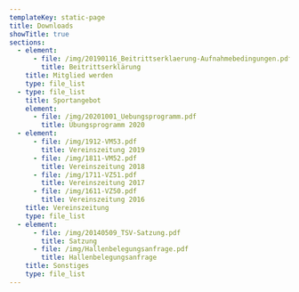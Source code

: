 ```yaml
---
templateKey: static-page
title: Downloads
showTitle: true
sections:
  - element:
      - file: /img/20190116_Beitrittserklaerung-Aufnahmebedingungen.pdf
        title: Beitrittserklärung
    title: Mitglied werden
    type: file_list
  - type: file_list
    title: Sportangebot
    element:
      - file: /img/20201001_Uebungsprogramm.pdf
        title: Übungsprogramm 2020
  - element:
      - file: /img/1912-VM53.pdf
        title: Vereinszeitung 2019
      - file: /img/1811-VM52.pdf
        title: Vereinszeitung 2018
      - file: /img/1711-VZ51.pdf
        title: Vereinszeitung 2017
      - file: /img/1611-VZ50.pdf
        title: Vereinszeitung 2016
    title: Vereinszeitung
    type: file_list
  - element:
      - file: /img/20140509_TSV-Satzung.pdf
        title: Satzung
      - file: /img/Hallenbelegungsanfrage.pdf
        title: Hallenbelegungsanfrage
    title: Sonstiges
    type: file_list
---
```


